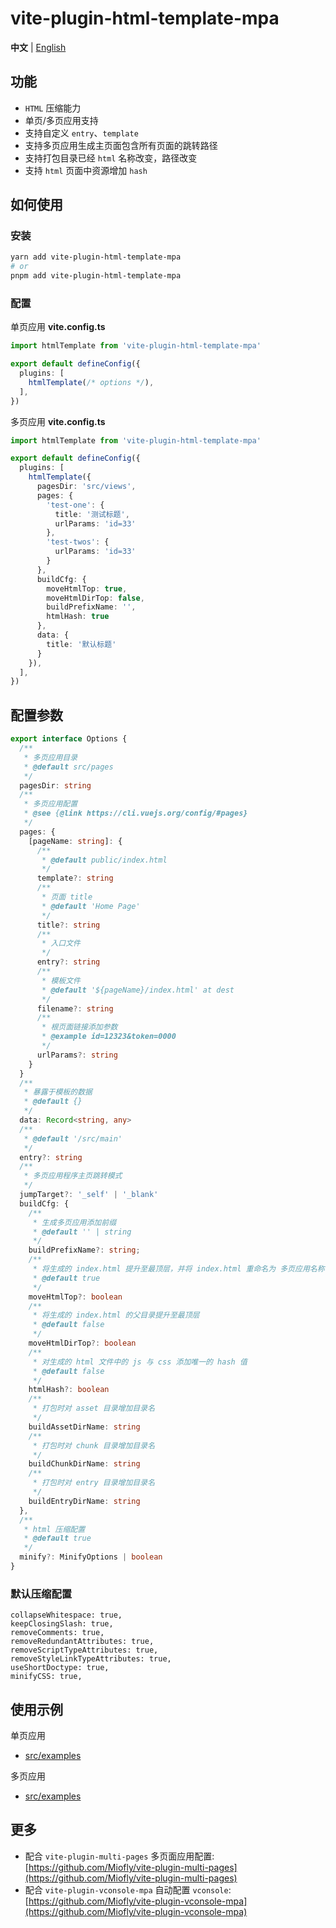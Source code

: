 # vite-plugin-html-template-mpa

**中文** | [English](./README.md)

## 功能

- `HTML` 压缩能力
- 单页/多页应用支持
- 支持自定义 `entry`、`template`
- 支持多页应用生成主页面包含所有页面的跳转路径
- 支持打包目录已经 `html` 名称改变，路径改变
- 支持 `html` 页面中资源增加 `hash`

## 如何使用

### 安装

```sh
yarn add vite-plugin-html-template-mpa
# or
pnpm add vite-plugin-html-template-mpa
```

### 配置

单页应用
**vite.config.ts**

```typescript
import htmlTemplate from 'vite-plugin-html-template-mpa'

export default defineConfig({
  plugins: [
    htmlTemplate(/* options */),
  ],
})
```

多页应用
**vite.config.ts**

```typescript
import htmlTemplate from 'vite-plugin-html-template-mpa'

export default defineConfig({
  plugins: [
    htmlTemplate({
      pagesDir: 'src/views',
      pages: {
        'test-one': {
          title: '测试标题',
          urlParams: 'id=33'
        },
        'test-twos': {
          urlParams: 'id=33'
        }
      },
      buildCfg: {
        moveHtmlTop: true,
        moveHtmlDirTop: false,
        buildPrefixName: '',
        htmlHash: true
      },
      data: {
        title: '默认标题'
      }
    }),
  ],
})
```

## 配置参数

```typescript
export interface Options {
  /**
   * 多页应用目录
   * @default src/pages
   */
  pagesDir: string
  /**
   * 多页应用配置
   * @see {@link https://cli.vuejs.org/config/#pages}
   */
  pages: {
    [pageName: string]: {
      /**
       * @default public/index.html
       */
      template?: string
      /**
       * 页面 title
       * @default 'Home Page'
       */
      title?: string
      /**
       * 入口文件
       */
      entry?: string
      /**
       * 模板文件
       * @default '${pageName}/index.html' at dest
       */
      filename?: string
      /**
       * 根页面链接添加参数
       * @example id=12323&token=0000
       */
      urlParams?: string
    }
  }
  /**
   * 暴露于模板的数据
   * @default {}
   */
  data: Record<string, any>
  /**
   * @default '/src/main'
   */
  entry?: string
  /**
   * 多页应用程序主页跳转模式
   */
  jumpTarget?: '_self' | '_blank'
  buildCfg: {
    /**
     * 生成多页应用添加前缀
     * @default '' | string
     */
    buildPrefixName?: string;
    /**
     * 将生成的 index.html 提升至最顶层，并将 index.html 重命名为 多页应用名称.html
     * @default true
     */
    moveHtmlTop?: boolean
    /**
     * 将生成的 index.html 的父目录提升至最顶层
     * @default false
     */
    moveHtmlDirTop?: boolean
    /**
     * 对生成的 html 文件中的 js 与 css 添加唯一的 hash 值
     * @default false
     */
    htmlHash?: boolean
    /**
     * 打包时对 asset 目录增加目录名
     */
    buildAssetDirName: string
    /**
     * 打包时对 chunk 目录增加目录名
     */
    buildChunkDirName: string
    /**
     * 打包时对 entry 目录增加目录名
     */
    buildEntryDirName: string
  },
  /**
   * html 压缩配置
   * @default true
   */
  minify?: MinifyOptions | boolean
}

```

### 默认压缩配置

```
collapseWhitespace: true,
keepClosingSlash: true,
removeComments: true,
removeRedundantAttributes: true,
removeScriptTypeAttributes: true,
removeStyleLinkTypeAttributes: true,
useShortDoctype: true,
minifyCSS: true,
```

## 使用示例

单页应用

- [src/examples](https://github.com/Miofly/vite-plugin-html-template-mpa/tree/master/examples/vite-plugin-demo-spa)

多页应用

- [src/examples](https://github.com/Miofly/vite-plugin-html-template-mpa/tree/master/examples/vite-plugin-demo-mpa)

## 更多

- 配合 `vite-plugin-multi-pages`
  多页面应用配置: [https://github.com/Miofly/vite-plugin-multi-pages](https://github.com/Miofly/vite-plugin-multi-pages)
- 配合 `vite-plugin-vconsole-mpa`
  自动配置 `vconsole`: [https://github.com/Miofly/vite-plugin-vconsole-mpa](https://github.com/Miofly/vite-plugin-vconsole-mpa)
